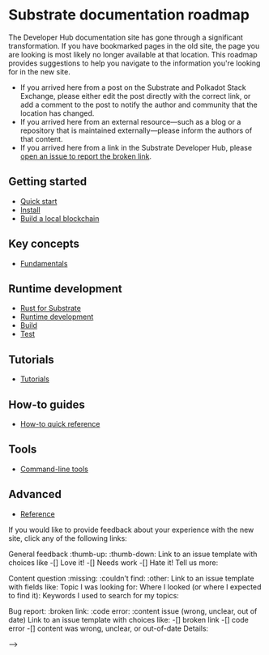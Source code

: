 # Substrate documentation roadmap

The Developer Hub documentation site has gone through a significant transformation.
If you have bookmarked pages in the old site, the page you are looking is most likely no longer available at that location.
This roadmap provides suggestions to help you navigate to the information you're looking for in the new site.

* If you arrived here from a post on the Substrate and Polkadot Stack Exchange, please either edit the post directly with the correct link, or add a comment to the post to notify the author and community that the location has changed.
* If you arrived here from an external resource—such as a blog or a repository that is maintained externally—please inform the authors of that content.
* If you arrived here from a link in the Substrate Developer Hub, please [open an issue to report the broken link](https://github.com/substrate-developer-hub/substrate-docs/issues/new?title=Broken%20Link&template=broken-link.yaml&labels=Broken%20Link).

## Getting started

* [Quick start](https://docs.substrate.io/quick-start/)
* [Install](https://docs.substrate.io/main-docs/install/)
* [Build a local blockchain](https://docs.substrate.io/tutorials/get-started/build-local-chain/)

## Key concepts

* [Fundamentals](https://docs.substrate.io/main-docs/fundamentals/)

## Runtime development

* [Rust for Substrate](https://docs.substrate.io/main-docs/fundamentals/rust-basics/)
* [Runtime development](https://docs.substrate.io/main-docs/fundamentals/runtime-intro)
* [Build](https://docs.substrate.io/main-docs/build/)
* [Test](https://docs.substrate.io/main-docs/test/)

## Tutorials

* [Tutorials](https://docs.substrate.io/tutorials/)

## How-to guides

* [How-to quick reference](https://docs.substrate.io/reference/how-to-guides/)

## Tools

* [Command-line tools](https://docs.substrate.io/reference/command-line-tools/)

## Advanced

* [Reference](https://docs.substrate.io/reference/)

If you would like to provide feedback about your experience with the new site, click any of the following links:

General feedback :thumb-up: :thumb-down:
  Link to an issue template with choices like 
  -[] Love it! 
  -[] Needs work 
  -[] Hate it! 
  Tell us more:

Content question :missing: :couldn’t find: :other:
  Link to an issue template with fields like:
  Topic I was looking for:
  Where I looked (or where I expected to find it):
  Keywords I used to search for my topics:

Bug report: :broken link: :code error: :content issue (wrong, unclear, out of date)
  Link to an issue template with choices like:
  -[] broken link
  -[] code error
  -[] content was wrong, unclear, or out-of-date
  Details:

-->